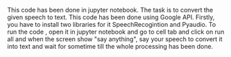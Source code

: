 

This code has been done in jupyter notebook.
The task is to convert the given speech to text. This code has been done using Google API. Firstly, you have to install two libraries for it SpeechRecogintion and Pyaudio.
To run the code , open it in jupyter notebook and go to cell tab and click on run all and when the screen show "say anything", say your speech to convert it into text and wait for sometime till the whole processing has been done.
